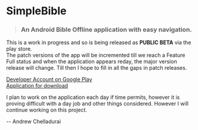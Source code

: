 # SimpleBible
<p>
<blockquote><h3>An Android Bible Offline application with easy navigation.</h3></blockquote>
This is a work in progress and so is being released as <strong>PUBLIC BETA</strong> via the play store.</br>
The patch versions of the app will be incremented till we reach a Feature Full status and when the application appears reday, the major version release will change.
Till then I hope to fill in all the gaps in patch releases.
</p>
<p>
<a href="https://play.google.com/store/apps/developer?id=Andrew+Chelladurai">Developer Account on Google Play</a></br>
<a href="https://play.google.com/store/apps/details?id=com.andrewchelladurai.simplebible">Application for download</a>
</font>
<p/>
<p>
I plan to work on the application each day if time permits, however it is proving difficult with a day job and other things considered. However I will continue working on this project.
</p>
-- Andrew Chelladurai

